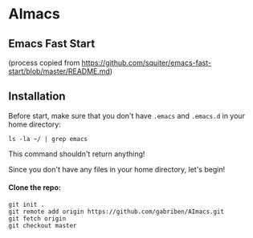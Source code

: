 # AImacs

Emacs Fast Start
----------------
(process copied from https://github.com/squiter/emacs-fast-start/blob/master/README.md)

## Installation

Before start, make sure that you don't have `.emacs` and `.emacs.d` in your home directory:

```
ls -la ~/ | grep emacs
```

This command shouldn't return anything!

Since you don't have any files in your home directory, let's begin!  

#### Clone the repo:

```
git init .
git remote add origin https://github.com/gabriben/AImacs.git
git fetch origin
git checkout master
```

